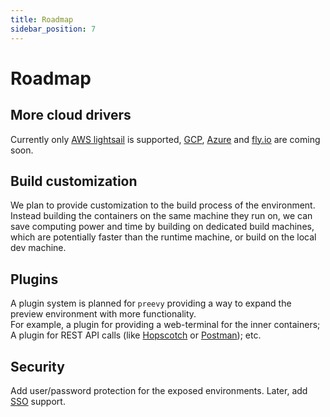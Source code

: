 ```yaml
---
title: Roadmap
sidebar_position: 7
---
```


# Roadmap

## More cloud drivers

Currently only [AWS lightsail](drivers/aws-lightsail.md) is supported, [GCP](https://cloud.google.com/), [Azure](https://azure.microsoft.com/) and [fly.io](https://fly.io/) are coming soon.

## Build customization

We plan to provide customization to the build process of the environment. Instead building the containers on the same machine they run on, we can save computing power and time by building on dedicated build machines, which are potentially faster than the runtime machine, or build on the local dev machine.

## Plugins

A plugin system is planned for `preevy` providing a way to expand the preview environment with more functionality.  
For example, a plugin for providing a web-terminal for the inner containers; A plugin for REST API calls (like [Hopscotch](https://hoppscotch.io/) or [Postman](https://www.postman.com/)); etc.

## Security

Add user/password protection for the exposed environments. Later, add [SSO](https://en.wikipedia.org/wiki/Single_sign-on) support.